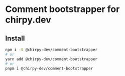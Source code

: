 # Comment bootstrapper for chirpy.dev

## Install

```sh
npm i -S @chirpy-dev/comment-bootstrapper
# or
yarn add @chirpy-dev/comment-bootstrapper
# or
pnpm i @chirpy-dev/comment-bootstrapper
```

